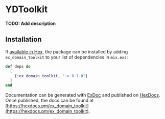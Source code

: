 # YDToolkit

**TODO: Add description**

## Installation

If [available in Hex](https://hex.pm/docs/publish), the package can be installed
by adding `ex_domain_toolkit` to your list of dependencies in `mix.exs`:

```elixir
def deps do
  [
    {:ex_domain_toolkit, "~> 0.1.0"}
  ]
end
```

Documentation can be generated with [ExDoc](https://github.com/elixir-lang/ex_doc)
and published on [HexDocs](https://hexdocs.pm). Once published, the docs can
be found at [https://hexdocs.pm/ex_domain_toolkit](https://hexdocs.pm/ex_domain_toolkit).

